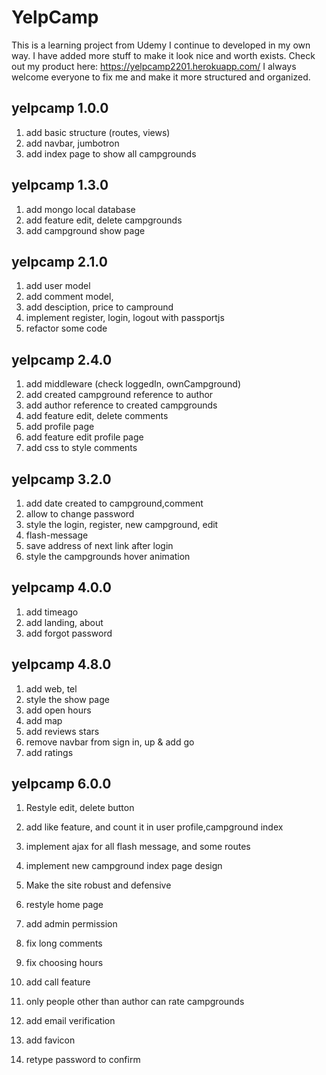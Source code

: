 # YelpCamp
This is a learning project from Udemy I continue to developed in my own way. I have added more stuff to make it look nice and worth exists.
Check out my product here:
https://yelpcamp2201.herokuapp.com/
I always welcome everyone to fix me and make it more structured and organized.

## yelpcamp 1.0.0
1. add basic structure (routes, views)
2. add navbar, jumbotron
3. add index page to show all campgrounds

## yelpcamp 1.3.0
1. add mongo local database
2. add feature edit, delete campgrounds
3. add campground show page

## yelpcamp 2.1.0
1. add user model
2. add comment model,
3. add desciption, price to campround
4. implement register, login, logout with passportjs
5. refactor some code

## yelpcamp 2.4.0
1. add middleware (check loggedIn, ownCampground)
2. add created campground reference to author
3. add author reference to created campgrounds
4. add feature edit, delete comments
5. add profile page
6. add feature edit profile page
6. add css to style comments

## yelpcamp 3.2.0
1. add date created to campground,comment
2. allow to change password
3. style the login, register, new campground, edit
4. flash-message
5. save address of next link after login
6. style the campgrounds hover animation 

## yelpcamp 4.0.0
1. add timeago
2. add landing, about
3. add forgot password

## yelpcamp 4.8.0
1. add web, tel
2. style the show page
3. add open hours
4. add map
5. add reviews stars
6. remove navbar from sign in, up & add go
7. add ratings

## yelpcamp 6.0.0
1. Restyle edit, delete button
2. add like feature, and count it in user profile,campground index
3. implement ajax for all flash message, and some routes
4. implement new campground index page design


4. Make the site robust and defensive
6. restyle home page
7. add admin permission
8. fix long comments
9. fix choosing hours
10. add call feature
11. only people other than author can rate campgrounds
12. add email verification
13. add favicon
14. retype password to confirm
